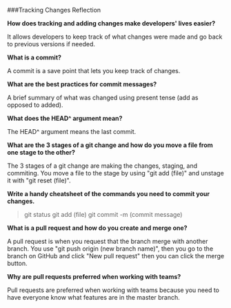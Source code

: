 ###Tracking Changes Reflection

**How does tracking and adding changes make developers' lives easier?**

It allows developers to keep track of what changes were made and go back to previous versions if needed.

**What is a commit?**

A commit is a save point that lets you keep track of changes.

**What are the best practices for commit messages?**

A brief summary of what was changed using present tense (add as opposed to added).

**What does the HEAD^ argument mean?**

The HEAD^ argument means the last commit.

**What are the 3 stages of a git change and how do you move a file from one stage to the other?**

The 3 stages of a git change are making the changes, staging, and commiting. You move a file to the stage by using "git add (file)" and unstage it with "git reset (file)".

**Write a handy cheatsheet of the commands you need to commit your changes.**

>git status
>git add (file)
>git commit -m (commit message)

**What is a pull request and how do you create and merge one?**

A pull request is when you request that the branch merge with another branch. You use "git push origin (new branch name)", then you go to the branch on GitHub and click "New pull request" then you can click the merge button.

**Why are pull requests preferred when working with teams?**

Pull requests are preferred when working with teams because you need to have everyone know what features are in the master branch.